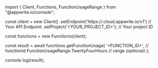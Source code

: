 import { Client, Functions, FunctionUsageRange } from "@appwrite.io/console";

const client = new Client()
    .setEndpoint('https://<REGION>.cloud.appwrite.io/v1') // Your API Endpoint
    .setProject('<YOUR_PROJECT_ID>'); // Your project ID

const functions = new Functions(client);

const result = await functions.getFunctionUsage(
    '<FUNCTION_ID>', // functionId
    FunctionUsageRange.TwentyFourHours // range (optional)
);

console.log(result);
